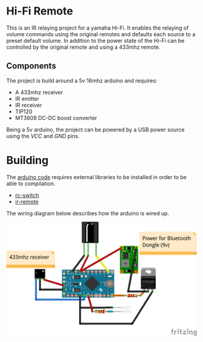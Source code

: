 # Hi-Fi Remote

This is an IR relaying project for a yamaha Hi-Fi. It enables the relaying of
volume commands using the original remotes and defaults each source to a
preset default volume. In addition to the power state of the Hi-Fi can be controlled
by the original remote and using a 433mhz remote.

## Components

The project is build around a 5v 16mhz arduino and requires:

- A 433mhz receiver
- IR emitter
- IR receiver
- TIP120
- MT3608 DC-DC boost converter

Being a 5v arduino, the project can be powered by a USB power source using the
*VCC* and *GND* pins.

# Building

The [arduino code](remote/remote.ino) requires external libraries to be
installed in order to be able to compilation.

- [rc-switch](https://github.com/sui77/rc-switch)
- [ir-remote](https://github.com/z3t0/Arduino-IRremote)

The wiring diagram below describes how the arduino is wired up.

![Arduino Wiring](images/hifi-remote_bb.png)
